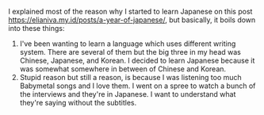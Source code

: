 I explained most of the reason why I started to learn Japanese on this post https://elianiva.my.id/posts/a-year-of-japanese/, but basically, it boils down into these things:
1. I've been wanting to learn a language which uses different writing system. There are several of them but the big three in my head was Chinese, Japanese, and Korean. I decided to learn Japanese because it was somewhat somewhere in between of Chinese and Korean.
2. Stupid reason but still a reason, is because I was listening too much Babymetal songs and I love them. I went on a spree to watch a bunch of the interviews and they're in Japanese. I want to understand what they're saying without the subtitles.
